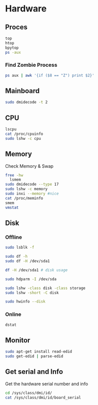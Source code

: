 # Hardware

## Proces

```bash
top
htop
bpytop
ps -aux
```

### Find Zombie Process

```bash
ps aux | awk '{if ($8 == "Z") print $2}'
```

## Mainboard

```bash
sudo dmidecode -t 2
```

## CPU

```bash
lscpu
cat /proc/cpuinfo
sudo lshw -c cpu
```

## Memory

Check Memory & Swap

```bash
free -hw
  lsmem
sudo dmidecode --type 17
sudo lshw -c memory
sudo inxi --memory #nice
cat /proc/meminfo
smem
vmstat
```

## Disk

### Offline

```bash
sudo lsblk -f

sudo df -h
sudo df -H /dev/sda1

df -H /dev/sda1 # disk usage

sudo hdparm -I /dev/sda

sudo lshw -class disk -class storage
sudo lshw -short -C disk

sudo hwinfo --disk
```

### Online

```bash
dstat
```

## Monitor

```bash
sudo apt-get install read-edid
sudo get-edid | parse-edid
```

## Get serial and Info

Get the hardware serial number and info

```bash
cd /sys/class/dmi/id/
cat /sys/class/dmi/id/board_serial
```
